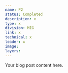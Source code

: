 ```yaml
---
name: P2
status: Completed
description: x
type: x
division: MIG
link: x
technical: x
leader: x
image: 
layers:
---
```

Your blog post content here.